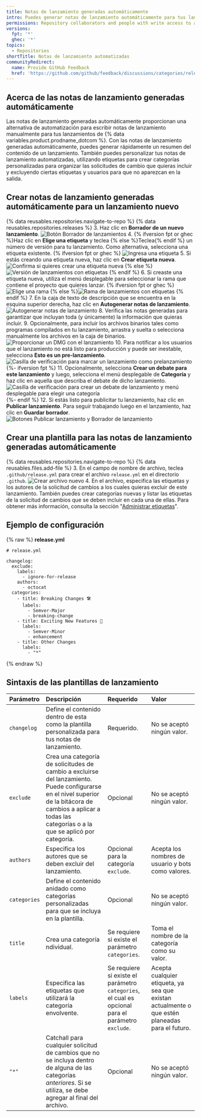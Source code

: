 ```yaml
---
title: Notas de lanzamiento generadas automáticamente
intro: Puedes generar notas de lanzamiento automáticamente para tus lanzamientos de GitHub
permissions: Repository collaborators and people with write access to a repository can generate and customize automated release notes for a release.
versions:
  fpt: '*'
  ghec: '*'
topics:
  - Repositories
shortTitle: Notas de lanzamiento automatizadas
communityRedirect:
  name: Provide GitHub Feedback
  href: 'https://github.com/github/feedback/discussions/categories/releases-feedback'
---
```


## Acerca de las notas de lanzamiento generadas automáticamente

Las notas de lanzamiento generadas automáticamente proporcionan una alternativa de automatización para escribir notas de lanzamiento manualmente para tus lanzamientos de {% data variables.product.prodname_dotcom %}. Con las notas de lanzamiento generadas automáticamente, puedes generar rápidamente un resumen del contenido de un lanzamiento. También puedes personalizar tus notas de lanzamiento automatizadas, utilizando etiquetas para crear categorías personalizadas para organizar las solicitudes de cambio que quieras incluir y excluyendo ciertas etiquetas y usuarios para que no aparezcan en la salida.

## Crear notas de lanzamiento generadas automáticamente para un lanzamiento nuevo

{% data reusables.repositories.navigate-to-repo %}
{% data reusables.repositories.releases %}
3. Haz clic en **Borrador de un nuevo lanzamiento**. ![Botón Borrador de lanzamientos](/assets/images/help/releases/draft_release_button.png)
4. {% ifversion fpt or ghec %}Haz clic en **Elige una etiqueta** y teclea {% else %}Teclea{% endif %} un número de versión para tu lanzamiento. Como alternativa, selecciona una etiqueta existente.
  {% ifversion fpt or ghec %}
  ![Ingresa una etiqueta](/assets/images/help/releases/releases-tag-create.png)
5. Si estás creando una etiqueta nueva, haz clic en **Crear etiqueta nueva**. ![Confirma si quieres crear una etiqueta nueva](/assets/images/help/releases/releases-tag-create-confirm.png)
  {% else %}
  ![Versión de lanzamientos con etiquetas](/assets/images/enterprise/releases/releases-tag-version.png)
{% endif %}
6. Si creaste una etiqueta nueva, utiliza el menú desplegable para seleccionar la rama que contiene el proyecto que quieres lanzar.
  {% ifversion fpt or ghec %}![Elige una rama](/assets/images/help/releases/releases-choose-branch.png)
  {% else %}![Rama de lanzamientos con etiquetas](/assets/images/enterprise/releases/releases-tag-branch.png)
  {% endif %}
7. En la caja de texto de descripción que se encuentra en la esquina superior derecha, haz clic en **Autogenerar notas de lanzamiento**. ![Autogenerar notas de lanzamiento](/assets/images/help/releases/auto-generate-release-notes.png)
8. Verifica las notas generadas para garantizar que incluyan toda (y únicamente) la información que quieras incluir.
9. Opcionalmente, para incluir los archivos binarios tales como programas compilados en tu lanzamiento, arrastra y suelta o selecciona manualmente los archivos en la caja de binarios. ![Proporcionar un DMG con el lanzamiento](/assets/images/help/releases/releases_adding_binary.gif)
10. Para notificar a los usuarios que el lanzamiento no está listo para producción y puede ser inestable, selecciona **Esto es un pre-lanzamiento**. ![Casilla de verificación para marcar un lanzamiento como prelanzamiento](/assets/images/help/releases/prerelease_checkbox.png)
{%- ifversion fpt %}
11. Opcionalmente, selecciona **Crear un debate para este lanzamiento** y luego, selecciona el menú desplegable de **Categoría** y haz clic en aquella que describa el debate de dicho lanzamiento. ![Casilla de verificación para crear un debate de lanzamiento y menú desplegable para elegir una categoría](/assets/images/help/releases/create-release-discussion.png)
{%- endif %}
12. Si estás listo para publicitar tu lanzamiento, haz clic en **Publicar lanzamiento**. Para seguir trabajando luego en el lanzamiento, haz clic en **Guardar borrador**. ![Botones Publicar lanzamiento y Borrador de lanzamiento](/assets/images/help/releases/release_buttons.png)


## Crear una plantilla para las notas de lanzamiento generadas automáticamente

{% data reusables.repositories.navigate-to-repo %}
{% data reusables.files.add-file %}
3. En el campo de nombre de archivo, teclea `.github/release.yml` para crear el archivo `release.yml` en el directorio `.github`. ![Crear archivo nuevo](/assets/images/help/releases/release-yml.png)
4. En el archivo, especifica las etiquetas y los autores de la solicitud de cambios a los cuales quieras excluir de este lanzamiento. También puedes crear categorías nuevas y listar las etiquetas de la solicitud de cambios que se deben incluir en cada una de ellas. Para obtener más información, consulta la sección "[Administrar etiquetas](/issues/using-labels-and-milestones-to-track-work/managing-labels)".

## Ejemplo de configuración

{% raw %}
**release.yml**
```yaml{:copy}
# release.yml

changelog:
  exclude:
    labels:
      - ignore-for-release
    authors:
      - octocat
  categories:
    - title: Breaking Changes 🛠
      labels:
        - Semver-Major
        - breaking-change
    - title: Exciting New Features 🎉
      labels:
        - Semver-Minor
        - enhancement
    - title: Other Changes
      labels:
        - "*"
```
{% endraw %}

## Sintaxis de las plantillas de lanzamiento

| Parámetro    | Descripción                                                                                                                                                                                                     | Requerido                                                                                         | Valor                                                                                           |
|:------------ |:--------------------------------------------------------------------------------------------------------------------------------------------------------------------------------------------------------------- |:------------------------------------------------------------------------------------------------- |:----------------------------------------------------------------------------------------------- |
| `changelog`  | Define el contenido dentro de esta como la plantilla personalizada para tus notas de lanzamiento.                                                                                                               | Requerido.                                                                                        | No se aceptó ningún valor.                                                                      |
| `exclude`    | Crea una categoría de solicitudes de cambio a excluirse del lanzamiento. Puede configurarse en el nivel superior de la bitácora de cambios a aplicar a todas las categorías o a la que se aplicó por categoría. | Opcional                                                                                          | No se aceptó ningún valor.                                                                      |
| `authors`    | Especifica los autores que se deben excluir del lanzamiento.                                                                                                                                                    | Opcional para la categoría `exclude`.                                                             | Acepta los nombres de usuario y bots como valores.                                              |
| `categories` | Define el contenido anidado como categorías personalizadas para que se incluya en la plantilla.                                                                                                                 | Opcional                                                                                          | No se aceptó ningún valor.                                                                      |
| `title`      | Crea una categoría ndividual.                                                                                                                                                                                   | Se requiere si existe el parámetro `categories`.                                                  | Toma el nombre de la categoría como su valor.                                                   |
| `labels`     | Especifica las etiquetas que utilizará la categoría envolvente.                                                                                                                                                 | Se requiere si existe el parámetro `categories`, el cual es opcional para el parámetro `exclude`. | Acepta cualquier etiqueta, ya sea que existan actualmente o que estén planeadas para el futuro. |
| `"*"`        | Catchall para cualquier solicitud de cambios que no se incluya dentro de alguna de las categorías *anteriores*. Si se utiliza, se debe agregar al final del archivo.                                            | Opcional                                                                                          | No se aceptó ningún valor.                                                                      |
